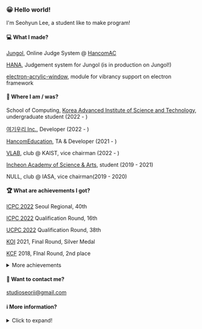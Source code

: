 ### 😀 Hello world!

I'm Seohyun Lee, a student like to make program!

#### 💻 What I made?

[Jungol](http://www.jungol.co.kr), Online Judge System @ [HancomAC](https://github.com/HancomAC)

[HANA](https://github.com/HancomAC/HANA), Judgement system for Jungol (is in production on Jungol!)

[electron-acrylic-window](https://github.com/Seo-Rii/electron-acrylic-window), module for vibrancy support on electron framework

#### 📍 Where I am / was?

School of Computing, [Korea Advanced Institute of Science and Technology](https://kaist.ac.kr/), undergraduate student (2022 - )

[여기우리 Inc.](https://herewe.space), Developer (2022 - )

[HancomEducation](https://www.hancomac.com/), TA & Developer (2021 - )

[VLAB](https://vlab-kaist.github.io), club @ KAIST, vice chairman (2022 - )

[Incheon Academy of Science & Arts](http://iasa.icehs.kr/), student (2019 - 2021)

NULL, club @ IASA, vice chairman(2019 - 2020)

#### 🏆 What are achievements I got?

[ICPC 2022](https://icpc.global) Seoul Regional, 40th

[ICPC 2022](https://icpc.global) Qualification Round, 16th

[UCPC 2022](https://ucpc.me) Qualification Round, 38th

[KOI](https://koi.or.kr) 2021, Final Round, Silver Medal

[KCF](https://kcf.or.kr) 2018, FInal Round, 2nd place

<details>

<summary>More achievements</summary>

[KOI](https://koi.or.kr) 2021, Qualification Round, Silver Medal

[KOI](https://koi.or.kr) 2019, Final Round, Bronze Medal

[KOI](https://koi.or.kr) 2019, Qualification Round, Silver Medal

[KOI](https://koi.or.kr) 2018, Final Round, Silver Medal

[KOI](https://koi.or.kr) 2018, Qualification Round, Silver Medal
</details>

#### 📨 Want to contact me?

studioseorii@gmail.com 

#### ℹ️ More information?

<details>
<summary>Click to expand!</summary>
  
[![solved.ac](http://mazassumnida.wtf/api/v2/generate_badge?boj=seorii)](https://solved.ac/seorii)

[![Seo-Rii's github stats](https://github-readme-stats.vercel.app/api?username=Seo-Rii)](https://github.com/anuraghazra/github-readme-stats)

[![Top Langs](https://github-readme-stats.vercel.app/api/top-langs/?username=Seo-Rii)](https://github.com/anuraghazra/github-readme-stats)
</details>
